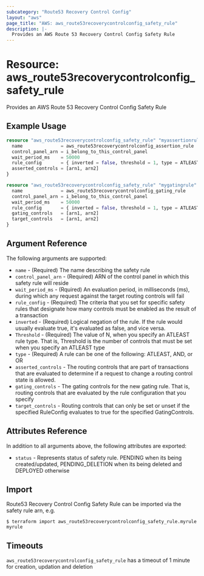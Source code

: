 ```yaml
---
subcategory: "Route53 Recovery Control Config"
layout: "aws"
page_title: "AWS: aws_route53recoverycontrolconfig_safety_rule"
description: |-
  Provides an AWS Route 53 Recovery Control Config Safety Rule
---
```


# Resource: aws_route53recoverycontrolconfig_safety_rule

Provides an AWS Route 53 Recovery Control Config Safety Rule

## Example Usage

```terraform
resource "aws_route53recoverycontrolconfig_safety_rule" "myassertionrule" {
  name              = aws_route53recoverycontrolconfig_assertion_rule
  control_panel_arn = i_belong_to_this_control_panel
  wait_period_ms    = 50000
  rule_config       = { inverted = false, threshold = 1, type = ATLEAST }
  asserted_controls = [arn1, arn2]
}
```

```terraform
resource "aws_route53recoverycontrolconfig_safety_rule" "mygatingrule" {
  name              = aws_route53recoverycontrolconfig_gating_rule
  control_panel_arn = i_belong_to_this_control_panel
  wait_period_ms    = 50000
  rule_config       = { inverted = false, threshold = 1, type = ATLEAST }
  gating_controls   = [arn1, arn2]
  target_controls   = [arn1, arn2]
}
```

## Argument Reference

The following arguments are supported:

* `name` - (Required) The name describing the safety rule
* `control_panel_arn` - (Required) ARN of the control panel in which this safety rule will reside
* `wait_period_ms` - (Rquired) An evaluation period, in milliseconds (ms), during which any request against the target routing controls will fail
* `rule_config` - (Required) The criteria that you set for specific safety rules that designate how many controls must be enabled as the result of a transaction
* `inverted` - (Required) Logical negation of the rule. If the rule would usually evaluate true, it's evaluated as false, and vice versa.
* `Threshold` - (Required) The value of N, when you specify an ATLEAST rule type. That is, Threshold is the number of controls that must be set when you specify an ATLEAST type
* `type` - (Required) A rule can be one of the following: ATLEAST, AND, or OR
* `asserted_controls` - The routing controls that are part of transactions that are evaluated to determine if a request to change a routing control state is allowed.
* `gating_controls` - The gating controls for the new gating rule. That is, routing controls that are evaluated by the rule configuration that you specify
* `target_controls` - Routing controls that can only be set or unset if the specified RuleConfig evaluates to true for the specified GatingControls.

## Attributes Reference

In addition to all arguments above, the following attributes are exported:

* `status` - Represents status of safety rule. PENDING when its being created/updated, PENDING_DELETION when its being deleted and DEPLOYED otherwise

## Import

Route53 Recovery Control Config Safety Rule can be imported via the safety rule arn, e.g.

```
$ terraform import aws_route53recoverycontrolconfig_safety_rule.myrule myrule
```

## Timeouts

`aws_route53recoverycontrolconfig_safety_rule` has a timeout of 1 minute for creation, updation and deletion
